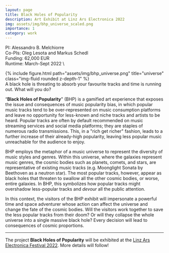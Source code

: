 ```yaml
---
layout: page
title: Black Holes of Popularity
description: Art Exhibit at Linz Ars Electronica 2022
img: assets/img/bhp_universe_scaled.png
importance: 1
category: work
---
```


PI: Alessandro B. Melchiorre \
Co-PIs: Oleg Lesota and Markus Schedl \
Funding: 62,000 EUR \
Runtime: March-Sept 2022 \


<div class="row">
    <div class="col-sm mt-3 mt-md-0">
        {% include figure.html path="assets/img/bhp_universe.png" title="universe" class="img-fluid rounded z-depth-1" %}
    </div>
</div>
<div class="caption">
    A black hole is threating to absorb your favourite tracks and time is running out. What will you do?
</div>

“**Black Holes of Popularity**" (BHP) is a gamified art experience that exposes the issue and consequences of music popularity bias, in which popular music tracks tend to be over-represented on music consumption platforms and leave no opportunity for less-known and niche tracks and artists to be heard. Popular tracks are often by default recommended on music streaming services and social media platforms; they are staples of numerous radio transmissions. This, in a "rich get richer" fashion, leads to a further increase of their already-high popularity, leaving less popular music unreachable for the audience to enjoy.

BHP employs the metaphor of a music universe to represent the diversity of music styles and genres. Within this universe, where the galaxies represent music genres, the cosmic bodies such as planets, comets, and  stars, are representative of existing music tracks (e.g. Moonglight Sonata by Beethoven as a neutron star). The most popular tracks, however, appear as black holes that threaten to swallow all the other cosmic bodies, or worse, entire galaxies. In BHP, this symbolizes how popular tracks might overshadow less-popular tracks and *devour* all the public attention.

In this context, the visitors of the BHP exhibit will impersonate a powerful time and space adventurer whose action can affect the universe and change the fate of the cosmic bodies. Will the visitors work together to save the less popular tracks from their doom? Or will they collapse the whole universe into a single massive black hole? Every decision will lead to consequences of cosmic proportions.

***

The project **Black Holes of Popularity** will be exhibited at the [Linz Ars Electronica Festival 2022](https://www.jku.at/lit-open-innovation-center/art-science/projekte/lit-ars-sonder-call/). More details will follow!




